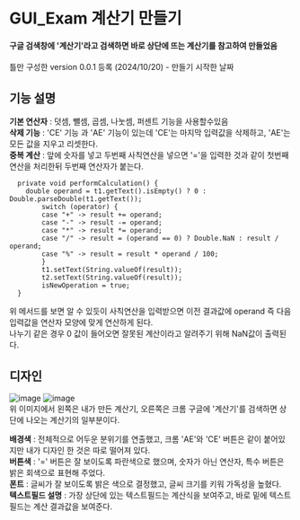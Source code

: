 # GUI_Exam 계산기 만들기<br>
#### 구글 검색창에 '계산기'라고 검색하면 바로 상단에 뜨는 계산기를 참고하여 만들었음<br>
틀만 구성한 version 0.0.1 등록 (2024/10/20) - 만들기 시작한 날짜

## 기능 설명<br>
**기본 연산자** : 덧셈, 뺄셈, 곱셈, 나눗셈, 퍼센트 기능을 사용할수있음<br>
**삭제 기능** : 'CE' 기능 과 'AE' 기능이 있는데 'CE'는 마지막 입력값을 삭제하고, 'AE'는 모든 값을 지우고 리셋한다.<br>
**중복 계산** : 앞에 숫자를 넣고 두번째 사칙연산을 넣으면 '='을 입력한 것과 같이 첫번째 연산을 처리한뒤 두번째 연산자가 붙는다.<br>
```
  private void performCalculation() {
    double operand = t1.getText().isEmpty() ? 0 : Double.parseDouble(t1.getText());
		switch (operator) {
		case "+" -> result += operand;
		case "-" -> result -= operand;
		case "*" -> result *= operand;
		case "/" -> result = (operand == 0) ? Double.NaN : result / operand;
		case "%" -> result = result * operand / 100;
		}
		t1.setText(String.valueOf(result));
		t2.setText(String.valueOf(result));
		isNewOperation = true;
  }
```
위 메서드를 보면 알 수 있듯이 사칙연산을 입력받으면 이전 결과값에 operand 즉 다음 입력값을 연산자 모양에 맞게 연산하게 된다.<br>
나누기 같은 경우 0 값이 들어오면 잘못된 계산이라고 알려주기 위해 NaN값이 출력된다.<br>
## 디자인 <br>
![image](https://github.com/user-attachments/assets/2c67e313-7d03-4b1e-9b8c-59a9b1c266c4)
![image](https://github.com/user-attachments/assets/1dab60a7-bf7f-4e78-811b-844fdd6dbb1b) <br>
위 이미지에서 왼쪽은 내가 만든 계산기, 오른쪽은 크롬 구글에 '계산기'를 검색하면 상단에 나오는 계산기의 일부분이다.<br>


**배경색** : 전체적으로 어두운 분위기를 연출했고, 크롬 'AE'와 'CE' 버튼은 같이 붙어있지만 내가 디자인 한 것은 따로 떨어져 있다.<br>
**버튼색** : '=' 버튼은 잘 보이도록 파란색으로 했으며, 숫자가 아닌 연산자, 특수 버튼은 밝은 회색으로 표현해 주었다. <br>
**폰트** : 글씨가 잘 보이도록 밝은 색으로 결정했고, 글씨 크기를 키워 가독성을 높혔다.<br>
**텍스트필드 설명** : 가장 상단에 있는 텍스트필드는 계산식을 보여주고, 바로 밑에 텍스트필드는 계산 결과값을 보여준다.<br>
